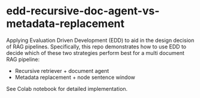 # edd-recursive-doc-agent-vs-metadata-replacement
Applying Evaluation Driven Development (EDD) to aid in the design decision of RAG pipelines. Specifically, this repo demonstrates how to use EDD to decide which of these two strategies perform best for a multi document RAG pipeline:

* Recursive retriever + document agent
* Metadata replacement + node sentence window

See Colab notebook for detailed implementation.
